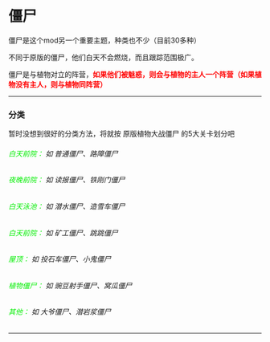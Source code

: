# 僵尸

僵尸是这个mod另一个重要主题，种类也不少（目前30多种）

不同于原版的僵尸，他们白天不会燃烧，而且跟踪范围极广。

僵尸是与植物对立的阵营，**<font color="red">如果他们被魅惑，则会与植物的主人一个阵营（如果植物没有主人，则与植物同阵营）</font>**

---

### 分类

暂时没想到很好的分类方法，将就按 原版植物大战僵尸 的5大关卡划分吧

###### <font color="gree">白天前院：</font> 如 普通僵尸、路障僵尸

###### <font color="gree">夜晚前院：</font> 如 读报僵尸、铁刚门僵尸

###### <font color="gree">白天泳池：</font> 如 潜水僵尸、造雪车僵尸

###### <font color="gree">白天前院：</font> 如 矿工僵尸、跳跳僵尸

###### <font color="gree">屋顶：</font> 如 投石车僵尸、小鬼僵尸

###### <font color="gree">植物僵尸：</font> 如 豌豆射手僵尸、窝瓜僵尸

###### <font color="gree">其他：</font> 如 大爷僵尸、潜岩浆僵尸



------

